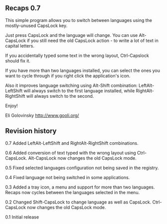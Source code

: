 Recaps 0.7
------------------------------------

This simple program allows you to switch between languages using the mostly-unused CapsLock key.

Just press CapsLock and the language will change. You can use Alt-CapsLock if you still need the old CapsLock action - to write a lot of text in capital letters.

If you accidentally typed some text in the wrong layout, Ctrl-Capslock should fix it.

If you have more than two languages installed, you can select the ones you want to cycle through if you right click the application's icon.

Also it improves language switching using Alt-Shift combination: LeftAlt-LeftShift will always switch to the first language installed,
while RightAlt-RightShift will always switch to the second.

Enjoy!

Eli Golovinsky
http://www.gooli.org/


Revision history
------------------------------------
0.7     Added LeftAlt-LeftShift and RightAlt-RightShift combinations.

0.6	Added conversion of text typed with the wrong layout 
	using Ctrl-CapsLock. Alt-CapsLock now changes the old 
	CapsLock mode.

0.5	Fixed selected languages configuration not being saved 
	in the registry.

0.4	Fixed language not being switched in some applications.

0.3	Added a tray icon, a menu and support for more than two 
	languages. Recaps now cycles between the languages selected
	in the menu.

0.2	Changed Shift-CapsLock to change language as well as CapsLock.
	Ctrl-CapsLock now changes the old CapsLock mode.

0.1	Initial release
